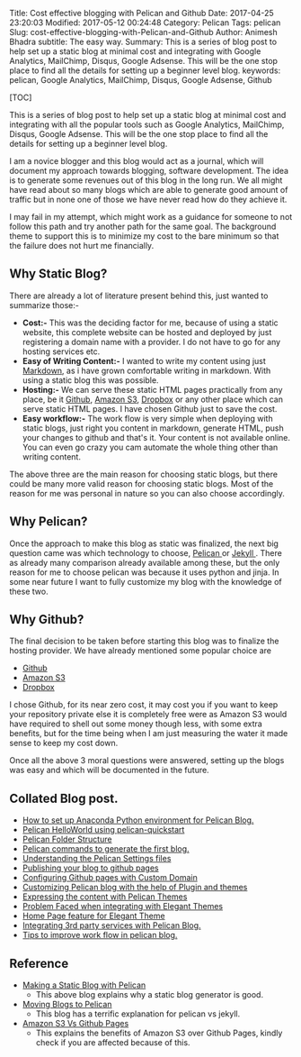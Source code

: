 Title: Cost effective blogging with Pelican and Github
Date: 2017-04-25 23:20:03
Modified: 2017-05-12 00:24:48
Category: Pelican
Tags: pelican
Slug: cost-effective-blogging-with-Pelican-and-Github
Author: Animesh Bhadra
subtitle: The easy way.
Summary: This is a series of blog post to help set up a static blog at minimal cost and integrating with Google Analytics, MailChimp, Disqus, Google Adsense. This will be the one stop place to find all the details for setting up a beginner level blog.
keywords: pelican, Google Analytics, MailChimp, Disqus, Google Adsense, Github

[TOC]

This is a series of blog post to help set up a static blog at minimal cost and integrating with all the popular tools such as Google Analytics, MailChimp, Disqus, Google Adsense. This will be the one stop place to find all the details for setting up a beginner level blog.

I am a novice blogger and this blog would act as a journal, which will document my approach towards blogging, software development. The idea is to generate some revenues out of this blog in the long run. We all might have read about so many blogs which are able to generate good amount of traffic but in none one of those we have never read how do they achieve it.

I may fail in my attempt, which might work as a guidance for someone to not follow this path and try another path for the same goal. The background theme to support this is to minimize my cost to the bare minimum so that the failure does not hurt me financially.

## Why Static Blog? ##
There are already a lot of literature present behind this, just wanted to summarize those:-

* **Cost:-** This was the deciding factor for me, because of using a static website, this complete website can be hosted and deployed by just registering a domain name with a provider. I do not have to go for any hosting services etc.
* **Easy of Writing Content:-** I wanted to write my content using just [Markdown](https://daringfireball.net/projects/markdown/), as i have grown comfortable writing in markdown. With using a static blog this was possible.
* **Hosting:-** We can serve these static HTML pages practically from any place, be it [Github](https://github.com/), [Amazon S3](https://aws.amazon.com/s3/), [Dropbox](https://www.dropbox.com/) or any other place which can serve static HTML pages. I have chosen Github just to save the cost.
* **Easy workflow:-** The work flow is very simple when deploying with static blogs, just right you content in markdown, generate HTML, push your changes to github and that's it. Your content is not available online. You can even go crazy you cam automate the whole thing other than writing content.

The above three are the main reason for choosing static blogs, but there could be many more valid reason for choosing static blogs. Most of the reason for me was personal in nature so you can also choose accordingly.

## Why Pelican? ##
Once the approach to make this blog as static was finalized, the next big question came was which technology to choose, [Pelican ](https://blog.getpelican.com/) or [Jekyll ](https://jekyllrb.com/). There as already many comparison already available among these, but the only reason for me to choose pelican was because it uses python and jinja. In some near future I want to fully customize my blog with the knowledge of these two.

## Why Github? ##
The final decision to be taken before starting this blog was to finalize the hosting provider. We have already mentioned some popular choice are

* [Github](https://github.com/)
* [Amazon S3](https://aws.amazon.com/s3/)
* [Dropbox](https://www.dropbox.com/)

I chose Github, for its near zero cost, it may cost you if you want to keep your repository private else it is completely free were as Amazon S3 would have required to shell out some money though less, with some extra benefits, but for the time being when I am just measuring the water it made sense to keep my cost down.


Once all the above 3 moral questions were answered, setting up the blogs was easy and which will be documented in the future.

## Collated Blog post. ##

* [How to set up Anaconda Python environment for Pelican Blog.]({filename}python-setup-for-pelican-blog.md "How to set up Anaconda Python environment for Pelican Blog.")
* [Pelican HelloWorld using pelican-quickstart ]({filename}helloworld-pelican-quickstart.md "Pelican HelloWorld using pelican-quickstart" )
* [Pelican Folder Structure ]({filename}pelican-folder-structure.md "Pelican Folder Structure" )
* [Pelican commands to generate the first blog.]({filename}pelican-commands-to-generate-first-pelican-blog-post.md "Pelican commands to generate the first blog.")
* [Understanding the Pelican Settings files ]({filename}pelican-settings-files.md "Understanding the Pelican Settings files")
* [Publishing your blog to github pages]({filename}publishing-blog-github-pages.md "Publishing your blog to github pages")
* [Configuring Github pages with Custom Domain ]({filename}linking-domain-with-github-pages.md "Configuring Github pages with Custom Domain")
* [Customizing Pelican blog with the help of Plugin and themes]({filename}customizing-pelican-blog-with-plugin-and-themes.md "Customizing Pelican blog with the help of Plugin and themes")
* [Expressing the content with Pelican Themes]({filename}expressing-with-pelican-themes.md "Expressing the content with Pelican Themes")
* [Problem Faced when integrating with Elegant Themes]({filename}integration-problem-with-elegant-theme.md "Problem Faced when integrating with Elegant Themes")
* [Home Page feature for Elegant Theme ]({filename}home-page-features-elegant-theme.md "Home Page feature for Elegant Theme")
* [Integrating 3rd party services with Pelican Blog.]({filename}integration-problem-with-elegant-theme.md "Integrating 3rd party services with Pelican Blog.")
* [Tips to improve work flow in pelican blog. ]({filename}tips-for-improving-workflow-in-pelican.md "Tips to improve work flow in pelican blog. ")


## Reference ##

* [Making a Static Blog with Pelican ](http://nafiulis.me/making-a-static-blog-with-pelican.html)
    - This above blog explains why a static blog generator is good.
* [Moving Blogs to Pelican ](http://arunrocks.com/moving-blogs-to-pelican/)
    - This blog has a terrific explanation for pelican vs jekyll.
* [Amazon S3 Vs Github Pages](https://discuss.gohugo.io/t/hosting-amazon-s3-vs-github-gh-pages-vs/340)
    - This explains the benefits of Amazon S3 over Github Pages, kindly check if you are affected because of this.

